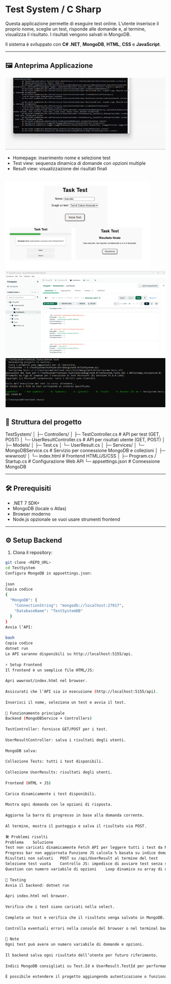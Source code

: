 # Test System / C Sharp

Questa applicazione permette di eseguire test online. L’utente inserisce il proprio nome, sceglie un test, risponde alle domande e, al termine, visualizza il risultato. I risultati vengono salvati in MongoDB.

Il sistema è sviluppato con **C# .NET**, **MongoDB**, **HTML**, **CSS** e **JavaScript**.

---

## 🖼️ **Anteprima Applicazione**


![Project Preview](./images/gif.gif)
- Homepage: inserimento nome e selezione test
- Test view: sequenza dinamica di domande con opzioni multiple
- Result view: visualizzazione dei risultati finali

![Pagine test](./images/image1.png)
![MongoDB](./images/image2.png)
![Unittest](./images/image3.png)
---

## 📂 **Struttura del progetto**

TestSystem/
│
├─ Controllers/
│ ├─ TestController.cs # API per test (GET, POST)
│ └─ UserResultController.cs # API per risultati utente (GET, POST)
│
├─ Models/
│ ├─ Test.cs
│ └─ UserResult.cs
│
├─ Services/
│ └─ MongoDBService.cs # Servizio per connessione MongoDB e collezioni
│
├─ wwwroot/
│ └─ index.html # Frontend HTML/JS/CSS
│
├─ Program.cs / Startup.cs # Configurazione Web API
└─ appsettings.json # Connessione MongoDB


---

## 🛠️ **Prerequisiti**

- .NET 7 SDK+
- MongoDB (locale o Atlas)
- Browser moderno
- Node.js opzionale se vuoi usare strumenti frontend

---

## ⚙️ **Setup Backend**

1. Clona il repository:

```bash
git clone <REPO_URL>
cd TestSystem
Configura MongoDB in appsettings.json:

json
Copia codice
{
  "MongoDB": {
    "ConnectionString": "mongodb://localhost:27017",
    "DatabaseName": "TestSystemDB"
  }
}
Avvia l’API:

bash
Copia codice
dotnet run
Le API saranno disponibili su http://localhost:5155/api.

⚡ Setup Frontend
Il frontend è un semplice file HTML/JS:

Apri wwwroot/index.html nel browser.

Assicurati che l’API sia in esecuzione (http://localhost:5155/api).

Inserisci il nome, seleziona un test e avvia il test.

🚀 Funzionamento principale
Backend (MongoDBService + Controllers)

TestController: fornisce GET/POST per i test.

UserResultController: salva i risultati degli utenti.

MongoDB salva:

Collezione Tests: tutti i test disponibili.

Collezione UserResults: risultati degli utenti.

Frontend (HTML + JS)

Carica dinamicamente i test disponibili.

Mostra ogni domanda con le opzioni di risposta.

Aggiorna la barra di progresso in base alla domanda corrente.

Al termine, mostra il punteggio e salva il risultato via POST.

🛠️ Problemi risolti
Problema	Soluzione
Test non caricati dinamicamente	Fetch API per leggere tutti i test da MongoDB
Progress bar non aggiornata	Funzione JS calcola % basata su indice domanda / totale
Risultati non salvati	POST su /api/UserResult al termine del test
Selezione test vuota	Controllo JS: impedisce di avviare test senza selezione
Question con numero variabile di opzioni	Loop dinamico su array di opzioni

🧪 Testing
Avvia il backend: dotnet run

Apri index.html nel browser.

Verifica che i test siano caricati nella select.

Completa un test e verifica che il risultato venga salvato in MongoDB.

Controlla eventuali errori nella console del browser o nel terminal backend.

📌 Note
Ogni test può avere un numero variabile di domande e opzioni.

Il backend salva ogni risultato dell’utente per futuro riferimento.

Indici MongoDB consigliati su Test.Id e UserResult.TestId per performance.

È possibile estendere il progetto aggiungendo autenticazione o funzionalità admin per creare/modificare test.